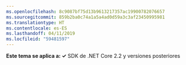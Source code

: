 ```yaml
---
ms.openlocfilehash: 8c9087bf75d13b9613217357ac19900782076657
ms.sourcegitcommit: 859b2ba0c74a1a5a4ad0d59a3c3af23450995981
ms.translationtype: HT
ms.contentlocale: es-ES
ms.lasthandoff: 04/11/2019
ms.locfileid: "59481597"
---
```

**Este tema se aplica a: ✓** SDK de .NET Core 2.2 y versiones posteriores